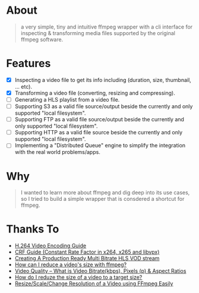 About
======
> a very simple, tiny and intuitive ffmpeg wrapper with a cli interface for inspecting & transforming media files supported by the original ffmpeg software.

Features
========
- [x] Inspecting a video file to get its info including (duration, size, thumbnail, ... etc).
- [x] Transforming a video file (converting, resizing and compressing).
- [ ] Generating a HLS playlist from a video file.
- [ ] Supporting S3 as a valid file source/output beside the currently and only supported "local filesystem".
- [ ] Supporting FTP as a valid file source/output beside the currently and only supported "local filesystem".
- [ ] Supporting HTTP as a valid file source beside the currently and only supported "local filesystem".
- [ ] Implementing a "Distributed Queue" engine to simplify the integration with the real world problems/apps.

Why
===
> I wanted to learn more about ffmpeg and dig deep into its use cases, so I tried to build a simple wrapper that is consdered a shortcut for ffmpeg.

Thanks To
==========
- [H.264 Video Encoding Guide](https://trac.ffmpeg.org/wiki/Encode/H.264)
- [CRF Guide (Constant Rate Factor in x264, x265 and libvpx)](https://slhck.info/video/2017/02/24/crf-guide.html)
- [Creating A Production Ready Multi Bitrate HLS VOD stream](https://docs.peer5.com/guides/production-ready-hls-vod/)
- [How can I reduce a video's size with ffmpeg?](https://unix.stackexchange.com/questions/28803/how-can-i-reduce-a-videos-size-with-ffmpeg)
- [Video Quality – What is Video Bitrate(kbps), Pixels (p) & Aspect Ratios](https://www.vdocipher.com/blog/2020/09/video-quality-bitrate-pixels/)
- [How do I reduze the size of a video to a target size?](https://unix.stackexchange.com/questions/520597/how-do-i-reduze-the-size-of-a-video-to-a-target-size?rq=1)
- [Resize/Scale/Change Resolution of a Video using FFmpeg Easily](https://ottverse.com/change-resolution-resize-scale-video-using-ffmpeg/)